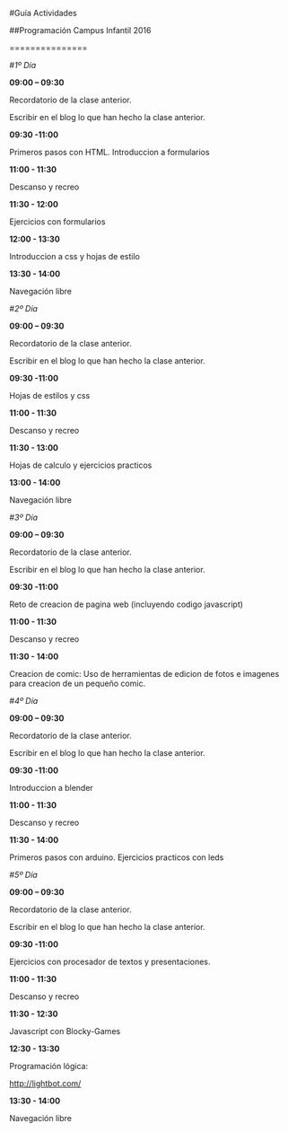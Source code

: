 #Guía Actividades

##Programación Campus Infantil 2016

===============

#*1º Día*

**09:00 – 09:30**


Recordatorio de la clase anterior.

Escribir en el blog lo que han hecho la clase anterior.

**09:30 -11:00**

Primeros pasos con HTML. Introduccion a formularios


**11:00 - 11:30**

Descanso y recreo

**11:30 - 12:00**

Ejercicios con formularios

**12:00 - 13:30**

Introduccion a css y hojas de estilo

**13:30 - 14:00**

Navegación libre


#*2º Día*

**09:00 – 09:30**

Recordatorio de la clase anterior.

Escribir en el blog lo que han hecho la clase anterior.

**09:30 -11:00**

Hojas de estilos y css

**11:00 - 11:30**

Descanso y recreo

**11:30 - 13:00**

Hojas de calculo y ejercicios practicos

**13:00 - 14:00**

Navegación libre


#*3º Día*

**09:00 – 09:30**

Recordatorio de la clase anterior.

Escribir en el blog lo que han hecho la clase anterior.

**09:30 -11:00**

Reto de creacion de pagina web (incluyendo codigo javascript)


**11:00 - 11:30**

Descanso y recreo

**11:30 - 14:00**

Creacion de comic: Uso de herramientas de edicion de fotos e imagenes para creacion de un pequeño comic.

#*4º Día*

**09:00 – 09:30**

Recordatorio de la clase anterior.

Escribir en el blog lo que han hecho la clase anterior.

**09:30 -11:00**

Introduccion a blender

**11:00 - 11:30**

Descanso y recreo

**11:30 - 14:00**

Primeros pasos con arduino. Ejercicios practicos con leds

#*5º Día*

**09:00 – 09:30**

Recordatorio de la clase anterior.

Escribir en el blog lo que han hecho la clase anterior.

**09:30 -11:00**

Ejercicios con procesador de textos y presentaciones.

**11:00 - 11:30**

Descanso y recreo

**11:30 - 12:30**

Javascript con Blocky-Games

**12:30 - 13:30**

Programación lógica:

http://lightbot.com/

**13:30 - 14:00**

Navegación libre
